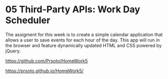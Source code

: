 # 05 Third-Party APIs: Work Day Scheduler

The assigment for this week is to create a simple calendar application that allows a user to save events for each hour of the day. This app will run in the browser and feature dynamically updated HTML and CSS powered by jQuery.





https://github.com/Prsoto/HomeWork5

https://prsoto.github.io/HomeWork5/
